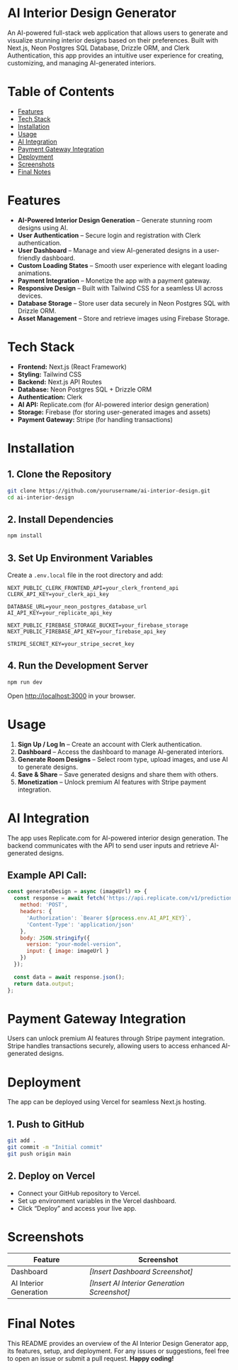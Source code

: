 # AI Interior Design Generator

An AI-powered full-stack web application that allows users to generate and visualize stunning interior designs based on their preferences. Built with Next.js, Neon Postgres SQL Database, Drizzle ORM, and Clerk Authentication, this app provides an intuitive user experience for creating, customizing, and managing AI-generated interiors.

# Table of Contents

- [Features](#features)
- [Tech Stack](#tech-stack)
- [Installation](#installation)
- [Usage](#usage)
- [AI Integration](#ai-integration)
- [Payment Gateway Integration](#payment-gateway-integration)
- [Deployment](#deployment)
- [Screenshots](#screenshots)
- [Final Notes](#final-notes)

# Features

- **AI-Powered Interior Design Generation** – Generate stunning room designs using AI.
- **User Authentication** – Secure login and registration with Clerk authentication.
- **User Dashboard** – Manage and view AI-generated designs in a user-friendly dashboard.
- **Custom Loading States** – Smooth user experience with elegant loading animations.
- **Payment Integration** – Monetize the app with a payment gateway.
- **Responsive Design** – Built with Tailwind CSS for a seamless UI across devices.
- **Database Storage** – Store user data securely in Neon Postgres SQL with Drizzle ORM.
- **Asset Management** – Store and retrieve images using Firebase Storage.

# Tech Stack

- **Frontend:** Next.js (React Framework)
- **Styling:** Tailwind CSS
- **Backend:** Next.js API Routes
- **Database:** Neon Postgres SQL + Drizzle ORM
- **Authentication:** Clerk
- **AI API:** Replicate.com (for AI-powered interior design generation)
- **Storage:** Firebase (for storing user-generated images and assets)
- **Payment Gateway:** Stripe (for handling transactions)

# Installation

## 1. Clone the Repository

```bash
git clone https://github.com/yourusername/ai-interior-design.git
cd ai-interior-design
```

## 2. Install Dependencies

```bash
npm install
```

## 3. Set Up Environment Variables

Create a `.env.local` file in the root directory and add:

```env
NEXT_PUBLIC_CLERK_FRONTEND_API=your_clerk_frontend_api
CLERK_API_KEY=your_clerk_api_key

DATABASE_URL=your_neon_postgres_database_url
AI_API_KEY=your_replicate_api_key

NEXT_PUBLIC_FIREBASE_STORAGE_BUCKET=your_firebase_storage
NEXT_PUBLIC_FIREBASE_API_KEY=your_firebase_api_key

STRIPE_SECRET_KEY=your_stripe_secret_key
```

## 4. Run the Development Server

```bash
npm run dev
```

Open [http://localhost:3000](http://localhost:3000) in your browser.

# Usage

1. **Sign Up / Log In** – Create an account with Clerk authentication.
2. **Dashboard** – Access the dashboard to manage AI-generated interiors.
3. **Generate Room Designs** – Select room type, upload images, and use AI to generate designs.
4. **Save & Share** – Save generated designs and share them with others.
5. **Monetization** – Unlock premium AI features with Stripe payment integration.

# AI Integration

The app uses Replicate.com for AI-powered interior design generation. The backend communicates with the API to send user inputs and retrieve AI-generated designs.

## Example API Call:

```javascript
const generateDesign = async (imageUrl) => {
  const response = await fetch('https://api.replicate.com/v1/predictions', {
    method: 'POST',
    headers: {
      'Authorization': `Bearer ${process.env.AI_API_KEY}`,
      'Content-Type': 'application/json'
    },
    body: JSON.stringify({
      version: "your-model-version",
      input: { image: imageUrl }
    })
  });

  const data = await response.json();
  return data.output;
};
```

# Payment Gateway Integration

Users can unlock premium AI features through Stripe payment integration. Stripe handles transactions securely, allowing users to access enhanced AI-generated designs.

# Deployment

The app can be deployed using Vercel for seamless Next.js hosting.

## 1. Push to GitHub

```bash
git add .
git commit -m "Initial commit"
git push origin main
```

## 2. Deploy on Vercel

- Connect your GitHub repository to Vercel.
- Set up environment variables in the Vercel dashboard.
- Click “Deploy” and access your live app.

# Screenshots

| Feature | Screenshot |
|---------|-----------|
| Dashboard | *[Insert Dashboard Screenshot]* |
| AI Interior Generation | *[Insert AI Interior Generation Screenshot]* |


# Final Notes

This README provides an overview of the AI Interior Design Generator app, its features, setup, and deployment. For any issues or suggestions, feel free to open an issue or submit a pull request. **Happy coding!**


